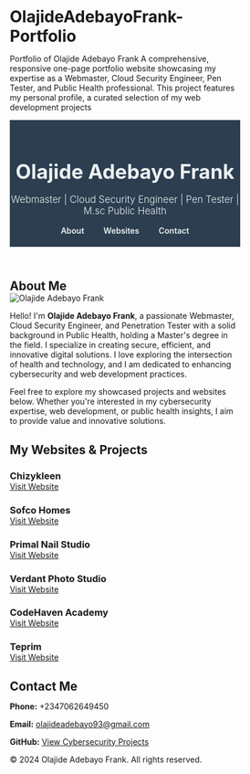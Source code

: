 # OlajideAdebayoFrank-Portfolio
 Portfolio of Olajide Adebayo Frank  A comprehensive, responsive one-page portfolio website showcasing my expertise as a Webmaster, Cloud Security Engineer, Pen Tester, and Public Health professional. This project features my personal profile, a curated selection of my web development projects
<!DOCTYPE html>
<html lang="en">
<head>
  <meta charset="UTF-8" />
  <meta name="viewport" content="width=device-width, initial-scale=1.0"/>
  <title>Olajide Adebayo Frank - Portfolio</title>
  <style>
    /* Reset some default styles */
    * {
      margin: 0;
      padding: 0;
      box-sizing: border-box;
    }

    body {
      font-family: 'Helvetica Neue', Helvetica, Arial, sans-serif;
      line-height: 1.6;
      background-color: #f0f4f8;
      color: #333;
    }

    /* Header Styling */
    header {
      background-color: #2c3e50;
      color: #ecf0f1;
      padding: 20px 0;
      text-align: center;
      position: sticky;
      top: 0;
      z-index: 999;
    }

    header h1 {
      font-size: 2.5em;
      margin-bottom: 0.5em;
    }

    header p {
      font-size: 1.2em;
      font-weight: 300;
    }

    /* Navigation Styles */
    nav {
      margin-top: 15px;
    }

    nav a {
      color: #ecf0f1;
      margin: 0 15px;
      text-decoration: none;
      font-weight: 600;
      transition: color 0.3s;
    }

    nav a:hover {
      color: #3498db;
    }

    /* Main Content Styles */
.main {
  max-width: 1200px;
  margin: 40px auto;
  padding: 0 20px;
}

.section {
  margin-bottom: 60px;
}

.section h2 {
  font-size: 2em;
  margin-bottom: 20px;
  color: #2c3e50;
  border-bottom: 2px solid #3498db;
  display: inline-block;
  padding-bottom: 5px;
}

.profile-img {
  width: 200px;
  height: 200px;
  border-radius: 50%;
  object-fit: cover;
  border: 4px solid #3498db;
  margin-bottom: 20px;
  transition: transform 0.3s, box-shadow 0.3s;
}
.profile-img:hover {
  transform: scale(1.05);
  box-shadow: 0 4px 15px rgba(0,0,0,0.2);
}

/* About Section */
.about {
  font-size: 1.1em;
  line-height: 1.6;
  text-align: center;
  max-width: 800px;
  margin: 0 auto;
  padding: 20px;
  background-color: #ffffff;
  border-radius: 10px;
  box-shadow: 0 4px 15px rgba(0,0,0,0.1);
}

/* Projects / Websites */
.websites {
  display: flex;
  flex-wrap: wrap;
  gap: 20px;
  justify-content: center;
}

.website-card {
  background-color: #ecf0f1;
  border-radius: 8px;
  padding: 15px;
  flex: 1 1 250px;
  box-shadow: 0 4px 8px rgba(0,0,0,0.1);
  transition: transform 0.3s, box-shadow 0.3s;
}

.website-card:hover {
  transform: translateY(-5px);
  box-shadow: 0 8px 20px rgba(0,0,0,0.2);
}

.website-card h3 {
  margin-bottom: 10px;
  color: #2c3e50;
}

.website-card a {
  color: #2980b9;
  text-decoration: none;
  font-weight: 600;
}

.website-card a:hover {
  text-decoration: underline;
}

/* Contact Section */
.contact-info {
  display: flex;
  flex-direction: column;
  align-items: center;
  font-size: 1.2em;
  padding: 20px;
  background-color: #ffffff;
  border-radius: 10px;
  max-width: 600px;
  margin: 0 auto;
  box-shadow: 0 4px 15px rgba(0,0,0,0.1);
}

.contact-info p {
  margin: 10px 0;
  display: flex;
  align-items: center;
  gap: 10px;
}

a.contact-link {
  color: #2980b9;
  text-decoration: none;
  word-break: break-all;
}

a.contact-link:hover {
  text-decoration: underline;
}

/* Footer */
footer {
  background-color: #2c3e50;
  color: #ecf0f1;
  text-align: center;
  padding: 15px 10px;
  margin-top: 50px;
}

button {
  background-color: #3498db;
  color: #fff;
  border: none;
  padding: 12px 25px;
  border-radius: 5px;
  cursor: pointer;
  font-size: 1em;
  margin-top: 20px;
  transition: background-color 0.3s;
}

button:hover {
  background-color: #2980b9;
}

/* Smooth Scroll */
html {
  scroll-behavior: smooth;
}
</style>
</head>
<body>

<header>
  <h1>Olajide Adebayo Frank</h1>
  <p>Webmaster | Cloud Security Engineer | Pen Tester | M.sc Public Health</p>
  <nav>
    <a href="#about">About</a>
    <a href="#websites">Websites</a>
    <a href="#contact">Contact</a>
  </nav>
</header>

<main class="main">

  <!-- About Section -->
  <section id="about" class="section">
    <h2>About Me</h2>
    <img src="image.png" alt="Olajide Adebayo Frank" class="profile-img" />
    <div class="about">
      <p>
        Hello! I'm <strong>Olajide Adebayo Frank</strong>, a passionate Webmaster, Cloud Security Engineer, and Penetration Tester with a solid background in Public Health, holding a Master's degree in the field. I specialize in creating secure, efficient, and innovative digital solutions. I love exploring the intersection of health and technology, and I am dedicated to enhancing cybersecurity and web development practices.
      </p>
      <p>
        Feel free to explore my showcased projects and websites below. Whether you're interested in my cybersecurity expertise, web development, or public health insights, I aim to provide value and innovative solutions.
      </p>
    </div>
  </section>

  <!-- Websites / Projects -->
  <section id="websites" class="section">
    <h2>My Websites & Projects</h2>
    <div class="websites">
      <div class="website-card">
        <h3>Chizykleen</h3>
        <a href="https://chizykleen.com.ng" target="_blank" rel="noopener noreferrer">Visit Website</a>
      </div>
      <div class="website-card">
        <h3>Sofco Homes</h3>
        <a href="https://sofcohomes.com" target="_blank" rel="noopener noreferrer">Visit Website</a>
      </div>
      <div class="website-card">
        <h3>Primal Nail Studio</h3>
        <a href="https://primalnailstudio.com" target="_blank" rel="noopener noreferrer">Visit Website</a>
      </div>
      <div class="website-card">
        <h3>Verdant Photo Studio</h3>
        <a href="https://verdantphotostudio.com" target="_blank" rel="noopener noreferrer">Visit Website</a>
      </div>
      <div class="website-card">
        <h3>CodeHaven Academy</h3>
        <a href="https://codehavenacademy.com" target="_blank" rel="noopener noreferrer">Visit Website</a>
      </div>
      <div class="website-card">
        <h3>Teprim</h3>
        <a href="https://teprim.com" target="_blank" rel="noopener noreferrer">Visit Website</a>
      </div>
    </div>
  </section>

  <!-- Contact Section -->
  <section id="contact" class="section">
    <h2>Contact Me</h2>
    <div class="contact-info">
      <p><strong>Phone:</strong> +2347062649450</p>
      <p><strong>Email:</strong> <a class="contact-link" href="mailto:olajideadebayo93@gmail.com">olajideadebayo93@gmail.com</a></p>
      <p><strong>GitHub:</strong> <a class="contact-link" href="https://github.com/Olajide-Adebayo-Frank" target="_blank" rel="noopener noreferrer">View Cybersecurity Projects</a></p>
    </div>
  </section>

</main>

<footer>
  <p>&copy; 2024 Olajide Adebayo Frank. All rights reserved.</p>
</footer>

</body>
</html>
